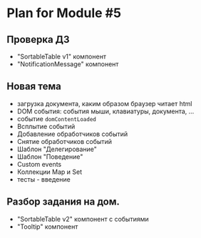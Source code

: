 # Plan for Module #5

## Проверка ДЗ 

* "SortableTable v1" компонент
* "NotificationMessage" компонент

## Новая тема 

* загрузка документа, каким образом браузер читает html
* DOM события: события мыши, клавиатуры, документа, ... 
* событие `domContentLoaded`
* Всплытие событий
* Добавление обработчиков событий
* Снятие обработчиков событий
* Шаблон "Делегирование"
* Шаблон "Поведение"
* Custom events
* Коллекции Map и Set
* тесты - введение	 

## Разбор задания на дом.

* "SortableTable v2" компонент c событиями
* "Tooltip" компонент
